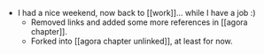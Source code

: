 - I had a nice weekend, now back to [[work]]... while I have a job :)
  - Removed links and added some more references in [[agora chapter]].
  - Forked into [[agora chapter unlinked]], at least for now.


